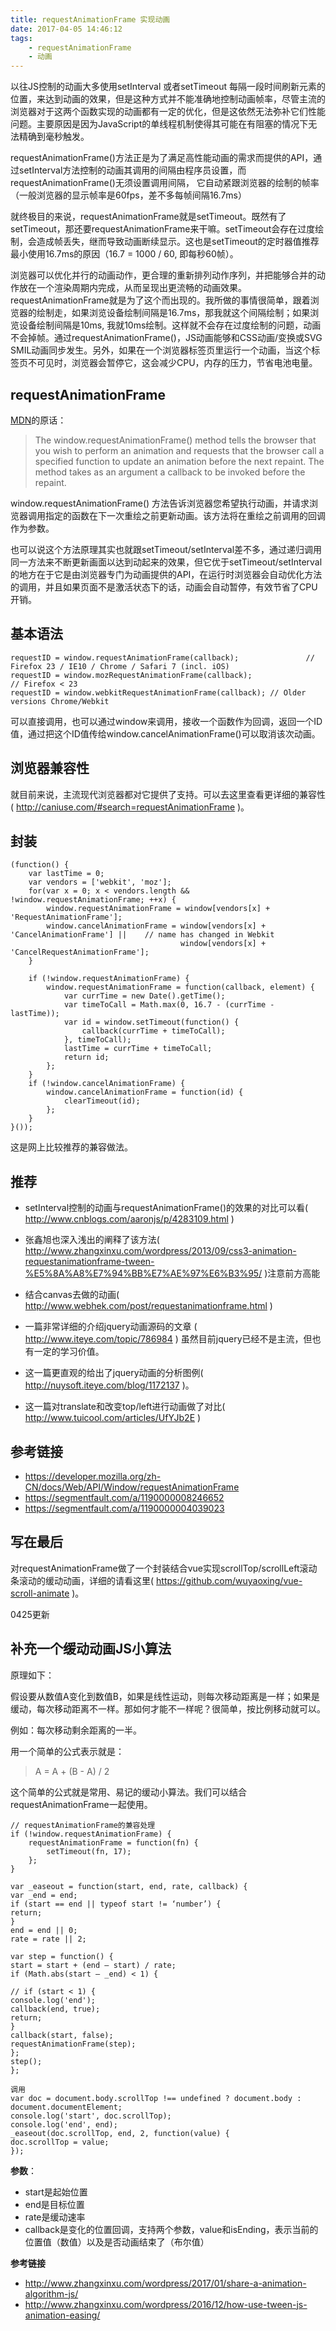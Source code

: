 ```yaml
---
title: requestAnimationFrame 实现动画
date: 2017-04-05 14:46:12
tags:
    - requestAnimationFrame
    - 动画
---
```



以往JS控制的动画大多使用setInterval 或者setTimeout 每隔一段时间刷新元素的位置，来达到动画的效果，但是这种方式并不能准确地控制动画帧率，尽管主流的浏览器对于这两个函数实现的动画都有一定的优化，但是这依然无法弥补它们性能问题。主要原因是因为JavaScript的单线程机制使得其可能在有阻塞的情况下无法精确到毫秒触发。

requestAnimationFrame()方法正是为了满足高性能动画的需求而提供的API，通过setInterval方法控制的动画其调用的间隔由程序员设置，而requestAnimationFrame()无须设置调用间隔， 它自动紧跟浏览器的绘制的帧率（一般浏览器的显示帧率是60fps，差不多每帧间隔16.7ms）

就终极目的来说，requestAnimationFrame就是setTimeout。既然有了setTimeout，那还要requestAnimationFrame来干嘛。setTimeout会存在过度绘制，会造成帧丢失，继而导致动画断续显示。这也是setTimeout的定时器值推荐最小使用16.7ms的原因（16.7 = 1000 / 60, 即每秒60帧）。

浏览器可以优化并行的动画动作，更合理的重新排列动作序列，并把能够合并的动作放在一个渲染周期内完成，从而呈现出更流畅的动画效果。requestAnimationFrame就是为了这个而出现的。我所做的事情很简单，跟着浏览器的绘制走，如果浏览设备绘制间隔是16.7ms，那我就这个间隔绘制；如果浏览设备绘制间隔是10ms, 我就10ms绘制。这样就不会存在过度绘制的问题，动画不会掉帧。通过requestAnimationFrame()，JS动画能够和CSS动画/变换或SVG SMIL动画同步发生。另外，如果在一个浏览器标签页里运行一个动画，当这个标签页不可见时，浏览器会暂停它，这会减少CPU，内存的压力，节省电池电量。


## requestAnimationFrame

[MDN](https://developer.mozilla.org/en-US/docs/Web/API/window/requestAnimationFrame)的原话：

> The window.requestAnimationFrame() method tells the browser that you wish to perform an animation and requests that the browser call a specified function to update an animation before the next repaint. The method takes as an argument a callback to be invoked before the repaint.

window.requestAnimationFrame() 方法告诉浏览器您希望执行动画，并请求浏览器调用指定的函数在下一次重绘之前更新动画。该方法将在重绘之前调用的回调作为参数。

也可以说这个方法原理其实也就跟setTimeout/setInterval差不多，通过递归调用同一方法来不断更新画面以达到动起来的效果，但它优于setTimeout/setInterval的地方在于它是由浏览器专门为动画提供的API，在运行时浏览器会自动优化方法的调用，并且如果页面不是激活状态下的话，动画会自动暂停，有效节省了CPU开销。

## 基本语法

```
requestID = window.requestAnimationFrame(callback);               // Firefox 23 / IE10 / Chrome / Safari 7 (incl. iOS)
requestID = window.mozRequestAnimationFrame(callback);                // Firefox < 23
requestID = window.webkitRequestAnimationFrame(callback); // Older versions Chrome/Webkit
```

可以直接调用，也可以通过window来调用，接收一个函数作为回调，返回一个ID值，通过把这个ID值传给window.cancelAnimationFrame()可以取消该次动画。

## 浏览器兼容性

就目前来说，主流现代浏览器都对它提供了支持。可以去这里查看更详细的兼容性( http://caniuse.com/#search=requestAnimationFrame )。

## 封装

```
(function() {
    var lastTime = 0;
    var vendors = ['webkit', 'moz'];
    for(var x = 0; x < vendors.length && !window.requestAnimationFrame; ++x) {
        window.requestAnimationFrame = window[vendors[x] + 'RequestAnimationFrame'];
        window.cancelAnimationFrame = window[vendors[x] + 'CancelAnimationFrame'] ||    // name has changed in Webkit
                                      window[vendors[x] + 'CancelRequestAnimationFrame'];
    }

    if (!window.requestAnimationFrame) {
        window.requestAnimationFrame = function(callback, element) {
            var currTime = new Date().getTime();
            var timeToCall = Math.max(0, 16.7 - (currTime - lastTime));
            var id = window.setTimeout(function() {
                callback(currTime + timeToCall);
            }, timeToCall);
            lastTime = currTime + timeToCall;
            return id;
        };
    }
    if (!window.cancelAnimationFrame) {
        window.cancelAnimationFrame = function(id) {
            clearTimeout(id);
        };
    }
}());

```
这是网上比较推荐的兼容做法。


## 推荐

- setInterval控制的动画与requestAnimationFrame()的效果的对比可以看(  http://www.cnblogs.com/aaronjs/p/4283109.html )

- 张鑫旭也深入浅出的阐释了该方法( http://www.zhangxinxu.com/wordpress/2013/09/css3-animation-requestanimationframe-tween-%E5%8A%A8%E7%94%BB%E7%AE%97%E6%B3%95/ )注意前方高能

- 结合canvas去做的动画( http://www.webhek.com/post/requestanimationframe.html )

- 一篇非常详细的介绍jquery动画源码的文章 ( http://www.iteye.com/topic/786984 ) 虽然目前jquery已经不是主流，但也有一定的学习价值。

- 这一篇更直观的给出了jquery动画的分析图例( http://nuysoft.iteye.com/blog/1172137 )。

- 这一篇对translate和改变top/left进行动画做了对比( http://www.tuicool.com/articles/UfYJb2E )


## 参考链接

- https://developer.mozilla.org/zh-CN/docs/Web/API/Window/requestAnimationFrame
- https://segmentfault.com/a/1190000008246652
- https://segmentfault.com/a/1190000004039023

## 写在最后

对requestAnimationFrame做了一个封装结合vue实现scrollTop/scrollLeft滚动条滚动的缓动动画，详细的请看这里( https://github.com/wuyaoxing/vue-scroll-animate )。

0425更新
## 补充一个缓动动画JS小算法

原理如下：

假设要从数值A变化到数值B，如果是线性运动，则每次移动距离是一样；如果是缓动，每次移动距离不一样。那如何才能不一样呢？很简单，按比例移动就可以。

例如：每次移动剩余距离的一半。

用一个简单的公式表示就是：

> A = A + (B - A) / 2

这个简单的公式就是常用、易记的缓动小算法。我们可以结合requestAnimationFrame一起使用。

```
// requestAnimationFrame的兼容处理
if (!window.requestAnimationFrame) {
    requestAnimationFrame = function(fn) {
        setTimeout(fn, 17);
    };
}

var _easeout = function(start, end, rate, callback) {
var _end = end;
if (start == end || typeof start != ‘number’) {
return;
}
end = end || 0;
rate = rate || 2;

var step = function() {
start = start + (end – start) / rate;
if (Math.abs(start – _end) < 1) {

// if (start < 1) {
console.log('end');
callback(end, true);
return;
}
callback(start, false);
requestAnimationFrame(step);
};
step();
};

调用
var doc = document.body.scrollTop !== undefined ? document.body : document.documentElement;
console.log('start', doc.scrollTop);
console.log('end', end);
_easeout(doc.scrollTop, end, 2, function(value) {
doc.scrollTop = value;
});
```

**参数**：
- start是起始位置
- end是目标位置
- rate是缓动速率
- callback是变化的位置回调，支持两个参数，value和isEnding，表示当前的位置值（数值）以及是否动画结束了（布尔值）

**参考链接**
- http://www.zhangxinxu.com/wordpress/2017/01/share-a-animation-algorithm-js/
- http://www.zhangxinxu.com/wordpress/2016/12/how-use-tween-js-animation-easing/

